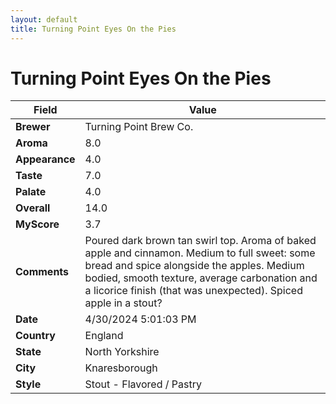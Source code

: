 ```yaml
---
layout: default
title: Turning Point Eyes On the Pies
---
```


# Turning Point Eyes On the Pies

| Field         | Value                                                                                                   |
|---------------|---------------------------------------------------------------------------------------------------------|
| **Brewer**    | Turning Point Brew Co.                                                                                        |
| **Aroma**     | 8.0                                                                                         |
| **Appearance**| 4.0                                                                                    |
| **Taste**     | 7.0                                                                                         |
| **Palate**    | 4.0                                                                                        |
| **Overall**   | 14.0                                                                                       |
| **MyScore**   | 3.7                                                                                       |
| **Comments**  | Poured dark brown tan swirl top. Aroma of baked apple and cinnamon. Medium to full sweet: some bread and spice alongside the apples. Medium bodied, smooth texture, average carbonation and a licorice finish (that was unexpected). Spiced apple in a stout?                                                                                      |
| **Date**      | 4/30/2024 5:01:03 PM                                                                                          |
| **Country**   | England                                                                                       |
| **State**     | North Yorkshire                                                                                         |
| **City**      | Knaresborough                                                                                          |
| **Style**     | Stout - Flavored / Pastry                                                                                         |
